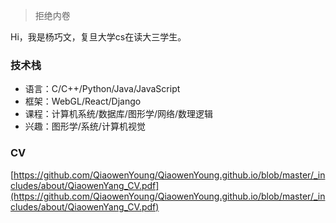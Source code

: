 > 拒绝内卷

Hi，我是杨巧文，复旦大学cs在读大三学生。
### 技术栈
* 语言：C/C++/Python/Java/JavaScript
* 框架：WebGL/React/Django
* 课程：计算机系统/数据库/图形学/网络/数理逻辑
* 兴趣：图形学/系统/计算机视觉<br>
### CV
[https://github.com/QiaowenYoung/QiaowenYoung.github.io/blob/master/_includes/about/QiaowenYang_CV.pdf](https://github.com/QiaowenYoung/QiaowenYoung.github.io/blob/master/_includes/about/QiaowenYang_CV.pdf)
